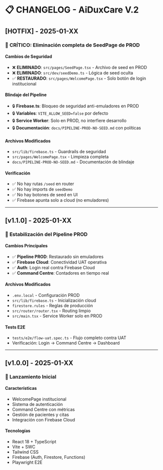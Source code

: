 # 📋 CHANGELOG - AiDuxCare V.2

## [HOTFIX] - 2025-01-XX

### 🚨 **CRÍTICO: Eliminación completa de SeedPage de PROD**

#### **Cambios de Seguridad**
- ❌ **ELIMINADO**: `src/pages/SeedPage.tsx` - Archivo de seed en PROD
- ❌ **ELIMINADO**: `src/dev/seedDemo.ts` - Lógica de seed oculta
- ✅ **RESTAURADO**: `src/pages/WelcomePage.tsx` - Solo botón de login institucional

#### **Blindaje del Pipeline**
- 🔒 **Firebase.ts**: Bloqueo de seguridad anti-emuladores en PROD
- 🔒 **Variables**: `VITE_ALLOW_SEED=false` por defecto
- 🔒 **Service Worker**: Solo en PROD, no interfiere desarrollo
- 🔒 **Documentación**: `docs/PIPELINE-PROD-NO-SEED.md` con políticas

#### **Archivos Modificados**
- `src/lib/firebase.ts` - Guardrails de seguridad
- `src/pages/WelcomePage.tsx` - Limpieza completa
- `docs/PIPELINE-PROD-NO-SEED.md` - Documentación de blindaje

#### **Verificación**
- ✅ No hay rutas `/seed` en router
- ✅ No hay imports de `seedDemo`
- ✅ No hay botones de seed en UI
- ✅ Firebase apunta solo a cloud (no emuladores)

---

## [v1.1.0] - 2025-01-XX

### 🔧 **Estabilización del Pipeline PROD**

#### **Cambios Principales**
- ✅ **Pipeline PROD**: Restaurado sin emuladores
- ✅ **Firebase Cloud**: Conectividad UAT operativa
- ✅ **Auth**: Login real contra Firebase Cloud
- ✅ **Command Centre**: Contadores en tiempo real

#### **Archivos Modificados**
- `.env.local` - Configuración PROD
- `src/lib/firebase.ts` - Inicialización cloud
- `firestore.rules` - Reglas de producción
- `src/router/router.tsx` - Routing limpio
- `src/main.tsx` - Service Worker solo en PROD

#### **Tests E2E**
- `tests/e2e/flow-uat.spec.ts` - Flujo completo contra UAT
- Verificación: Login → Command Centre → Dashboard

---

## [v1.0.0] - 2025-01-XX

### 🎉 **Lanzamiento Inicial**

#### **Características**
- WelcomePage institucional
- Sistema de autenticación
- Command Centre con métricas
- Gestión de pacientes y citas
- Integración con Firebase Cloud

#### **Tecnologías**
- React 18 + TypeScript
- Vite + SWC
- Tailwind CSS
- Firebase (Auth, Firestore, Functions)
- Playwright E2E
